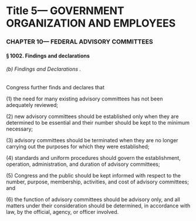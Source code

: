 
# Title 5— GOVERNMENT ORGANIZATION AND EMPLOYEES
### CHAPTER 10— FEDERAL ADVISORY COMMITTEES
#### § 1002. Findings and declarations
###### (b) Findings and Declarations .

Congress further finds and declares that

(1) the need for many existing advisory committees has not been adequately reviewed;

(2) new advisory committees should be established only when they are determined to be essential and their number should be kept to the minimum necessary;

(3) advisory committees should be terminated when they are no longer carrying out the purposes for which they were established;

(4) standards and uniform procedures should govern the establishment, operation, administration, and duration of advisory committees;

(5) Congress and the public should be kept informed with respect to the number, purpose, membership, activities, and cost of advisory committees; and

(6) the function of advisory committees should be advisory only, and all matters under their consideration should be determined, in accordance with law, by the official, agency, or officer involved.
